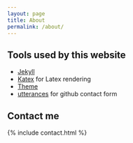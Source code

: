```yaml
---
layout: page
title: About
permalink: /about/
---
```


## Tools used by this website
- [Jekyll](https://jekyllrb.com/)
- [Katex](https://katex.org/) for Latex rendering
- [Theme](https://github.com/ghosind/Jekyll-Paper-GithubA)
- [utterances](https://github.com/utterance/utterances) for github contact form


<!-- ### Todo
 - [x] References footnote
 - [x] Side notes in posts
 - [x] Add footnotes
 - [x] "Abstract"
 - [x] Contents
 - [ ] Change logo of website
 - [ ] Search on a website
 - [ ] better code snippets
 - [x] add contact me with github form
 - [x] Add numbering of posts
 - [ ] Add optional numbering to headers
 - [ ] Remove numbering of Footnote, Abstract and References headers in TOC
 -->


## Contact me
{% include contact.html %}
